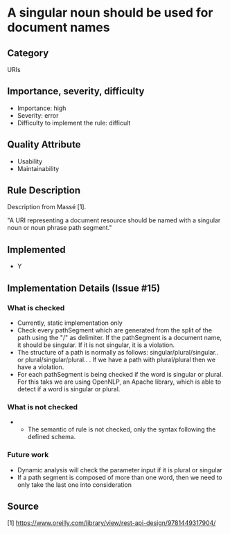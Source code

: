 # A singular noun should be used for document names

## Category

URIs

## Importance, severity, difficulty

* Importance: high
* Severity: error
* Difficulty to implement the rule: difficult

## Quality Attribute

* Usability
* Maintainability

## Rule Description

Description from Massé [1].

"A URI representing a document resource should be named with a singular noun or
noun phrase path segment."

## Implemented

* Y

## Implementation Details (Issue #15)

### What is checked

* Currently, static implementation only
* Check every pathSegment which are generated from the split of the path using the "/" as delimiter. If the pathSegment is a
  document name, it should be singular. If it is not singular, it is a violation. 
* The structure of a path is normally as follows: singular/plural/singular.. or plural/singular/plural.. . If we have a path with plural/plural then we have a violation.
* For each pathSegment is being checked if the word is singular or plural. For this taks we are using OpenNLP, an Apache library, which is able to detect if a word is singular or plural.
### What is not checked

* * The semantic of rule is not checked, only the syntax following the defined schema.
### Future work

* Dynamic analysis will check the parameter input if it is plural or singular
* If a path segment is composed of more than one word, then we need to only take the last one into consideration
## Source

[1] https://www.oreilly.com/library/view/rest-api-design/9781449317904/
